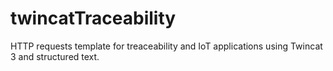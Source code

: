 # twincatTraceability
HTTP requests template for treaceability and IoT applications using Twincat 3 and structured text.
